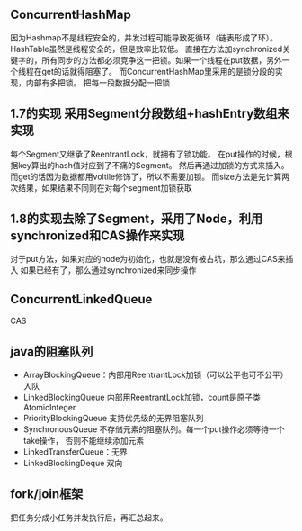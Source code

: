 ## ConcurrentHashMap
 因为Hashmap不是线程安全的，并发过程可能导致死循环（链表形成了环）。
 HashTable虽然是线程安全的，但是效率比较低。
 直接在方法加synchronized关键字的，所有同步的方法都必须竞争这一把锁。如果一个线程在put数据，另外一个线程在get的话就得阻塞了。
  而ConcurrentHashMap里采用的是锁分段的实现，内部有多把锁。
  把每一段数据分配一把锁
## 1.7的实现 采用Segment分段数组+hashEntry数组来实现
 每个Segment又继承了ReentrantLock，就拥有了锁功能。
 在put操作的时候，根据key算出的hash值对应到了不痛的Segment。
 然后再通过加锁的方式来插入。
 而get的话因为数据都用voltile修饰了，所以不需要加锁。
 而size方法是先计算两次结果，如果结果不同则在对每个segment加锁获取
 
## 1.8的实现去除了Segment，采用了Node，利用synchronized和CAS操作来实现 
对于put方法，如果对应的node为初始化，也就是没有被占坑，那么通过CAS来插入
如果已经有了，那么通过synchronized来同步操作


## ConcurrentLinkedQueue
CAS

## java的阻塞队列
- ArrayBlockingQueue：内部用ReentrantLock加锁（可以公平也可不公平）入队
- LinkedBlockingQueue 内部用ReentrantLock加锁，count是原子类 AtomicInteger
- PriorityBlockingQueue 支持优先级的无界阻塞队列
- SynchronousQueue 不存储元素的阻塞队列。每一个put操作必须等待一个take操作， 否则不能继续添加元素
- LinkedTransferQueue：无界
- LinkedBlockingDeque 双向


## fork/join框架
把任务分成小任务并发执行后，再汇总起来。

 
 